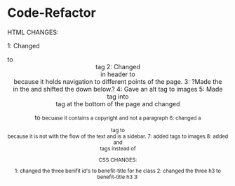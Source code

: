 # Code-Refactor
HTML CHANGES:

1: Changed <div class="header"></div> to <header> tag
2: Changed <div> in header to <nav> because it holds navigation to different points of the page.
3: ?Made the <header> in the <head> and shifted the <body> down below.?
4: Gave an alt tag to images
5: Made <div> tag into <footer> tag at the bottom of the page and changed<p> to <small> becuase it contains a copyright and not a paragraph
6: changed a <div> tag to <aside> because it is not with the flow of the text and is a sidebar. 
7: added <alt> tags to images
8: added <article> and <section> tags instead of <div> 

CSS CHANGES:

1: changed the three benifit id's to benefit-title for he class
2: changed the three h3 to benefit-title h3
3: 